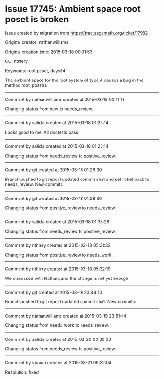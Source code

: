 # Issue 17745: Ambient space root poset is broken

Issue created by migration from https://trac.sagemath.org/ticket/17982

Original creator: nathanwilliams

Original creation time: 2015-03-18 00:01:53

CC:  nthiery

Keywords: root poset, days64

The ambient space for the root system of type A causes a bug in the method root_poset().


---

Comment by nathanwilliams created at 2015-03-18 00:11:18

Changing status from new to needs_review.


---

Comment by saliola created at 2015-03-18 01:23:14

Looks good to me. All doctests pass.


---

Comment by saliola created at 2015-03-18 01:23:14

Changing status from needs_review to positive_review.


---

Comment by git created at 2015-03-18 01:28:30

Branch pushed to git repo; I updated commit sha1 and set ticket back to needs_review. New commits:


---

Comment by git created at 2015-03-18 01:28:30

Changing status from positive_review to needs_review.


---

Comment by saliola created at 2015-03-18 01:38:28

Changing status from needs_review to positive_review.


---

Comment by nthiery created at 2015-03-18 05:31:33

Changing status from positive_review to needs_work.


---

Comment by nthiery created at 2015-03-18 05:32:19

We discussed with Nathan, and the change is not yet enough


---

Comment by git created at 2015-03-19 23:44:10

Branch pushed to git repo; I updated commit sha1. New commits:


---

Comment by nathanwilliams created at 2015-03-19 23:51:44

Changing status from needs_work to needs_review.


---

Comment by saliola created at 2015-03-20 00:39:38

Changing status from needs_review to positive_review.


---

Comment by vbraun created at 2015-03-21 09:32:04

Resolution: fixed
